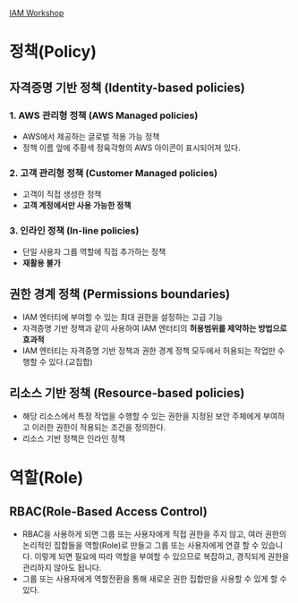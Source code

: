 [IAM Workshop](https://catalog.us-east-1.prod.workshops.aws/workshops/dd23d392-bea4-483c-aefd-f62ed73f936d/en-US)
# 정책(Policy)
## 자격증명 기반 정책 (Identity-based policies)
### 1. AWS 관리형 정책 (AWS Managed policies)
  - AWS에서 제공하는 글로벌 적용 가능 정책
  - 정책 이름 앞에 주황색 정육각형의 AWS 아이콘이 표시되어져 있다.
### 2. 고객 관리형 정책 (Customer Managed policies)
  - 고객이 직접 생성한 정책
  - **고객 계정에서만 사용 가능한 정책**
### 3. 인라인 정책 (In-line policies)
  - 단일 사용자 그룹 역할에 직접 추가하는 정책
  - **재활용 불가**
## 권한 경계 정책 (Permissions boundaries)
- IAM 엔터티에 부여할 수 있는 최대 권한을 설정하는 고급 기능
- 자격증명 기반 정책과 같이 사용하여 IAM 엔터티의 **허용범위를 제약하는 방법으로 효과적**
- IAM 엔터티는 자격증명 기반 정책과 권한 경계 정책 모두에서 허용되는 작업만 수행할 수 있다.(교집합)
## 리소스 기반 정책 (Resource-based policies)
- 해당 리소스에서 특정 작업을 수행할 수 있는 권한을 지정된 보안 주체에게 부여하고 이러한 권한이 적용되는 조건을 정의한다.
- 리소스 기반 정책은 인라인 정책

# 역할(Role)
## RBAC(Role-Based Access Control)
- RBAC을 사용하게 되면 그룹 또는 사용자에게 직접 권한을 주지 않고, 여러 권한의 논리적인 집합들을 역할(Role)로 만들고 그룹 또는 사용자에게 연결 할 수 있습니다.
이렇게 되면 필요에 따라 역할을 부여할 수 있으므로 복잡하고, 경직되게 권한을 관리하지 않아도 됩니다.
- 그룹 또는 사용자에게 역할전환을 통해 새로운 권한 집합만을 사용할 수 있게 할 수 있다.
